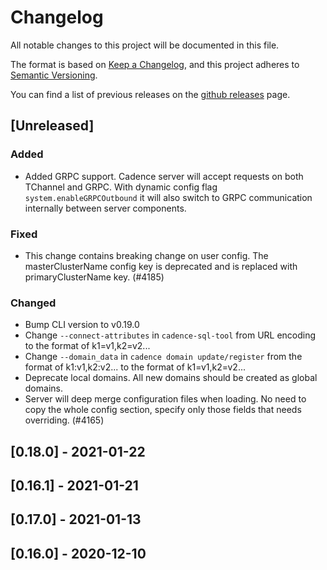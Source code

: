 # Changelog
All notable changes to this project will be documented in this file.

The format is based on [Keep a Changelog](https://keepachangelog.com/en/1.0.0/),
and this project adheres to [Semantic Versioning](https://semver.org/spec/v2.0.0.html).

You can find a list of previous releases on the [github releases](https://github.com/uber/cadence/releases) page.

## [Unreleased]
### Added
- Added GRPC support. Cadence server will accept requests on both TChannel and GRPC. With dynamic config flag `system.enableGRPCOutbound` it will also switch to GRPC communication internally between server components.

### Fixed
- This change contains breaking change on user config. The masterClusterName config key is deprecated and is replaced with primaryClusterName key. (#4185)

### Changed
- Bump CLI version to v0.19.0
- Change `--connect-attributes` in `cadence-sql-tool` from URL encoding to the format of k1=v1,k2=v2...
- Change `--domain_data` in `cadence domain update/register` from the format of k1:v1,k2:v2... to the format of k1=v1,k2=v2...
- Deprecate local domains. All new domains should be created as global domains.
- Server will deep merge configuration files when loading. No need to copy the whole config section, specify only those fields that needs overriding. (#4165)

## [0.18.0] - 2021-01-22

## [0.16.1] - 2021-01-21

## [0.17.0] - 2021-01-13

## [0.16.0] - 2020-12-10
